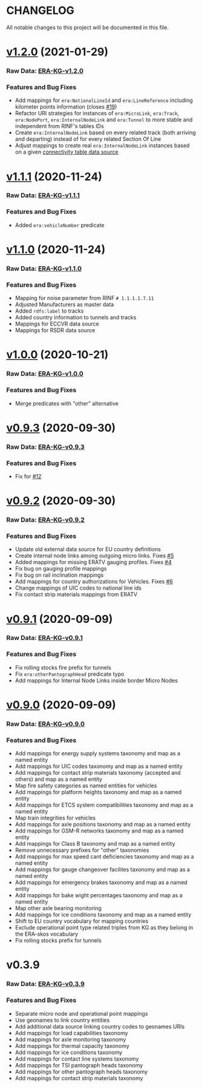 # CHANGELOG

All notable changes to this project will be documented in this file.

# [v1.2.0](https://github.com/julianrojas87/era-data-mappings/compare/v1.1.1...v1.2.0) (2021-01-29)

### Raw Data: [ERA-KG-v1.2.0](https://github.com/julianrojas87/era-data-mappings/raw/master/knowledge-graph/era-kg-v1.2.0.ttl.gz)

### Features and Bug Fixes

* Add mappings for `era:NationalLineId` and `era:LineReference` including kilometer points information (closes [#19](https://github.com/julianrojas87/era-data-mappings/issues/19))
* Refactor URI strategies for instances of `era:MicroLink`, `era:Track`, `era:NodePort`, `era:InternalNodeLink` and `era:Tunnel` to more stable and independent from RINF's tables IDs
* Create `era:InternalNodeLink` based on every related track (both arriving and departing) instead of for every related Section Of Line
* Adjust mappings to create real `era:InternalNodeLink` instances based on a given [connectivity table data source](https://github.com/julianrojas87/era-data-mappings/blob/master/data/op_internal_connectivity.csv)

# [v1.1.1](https://github.com/julianrojas87/era-data-mappings/compare/v1.1.0...v1.1.1) (2020-11-24)

### Raw Data: [ERA-KG-v1.1.1](https://github.com/julianrojas87/era-data-mappings/raw/master/knowledge-graph/era-kg-v1.1.1.ttl.gz)

### Features and Bug Fixes

* Added `era:vehicleNumber` predicate

# [v1.1.0](https://github.com/julianrojas87/era-data-mappings/compare/v1.0.0...v1.1.0) (2020-11-24)

### Raw Data: [ERA-KG-v1.1.0](https://github.com/julianrojas87/era-data-mappings/raw/master/knowledge-graph/era-kg-v1.1.0.ttl.gz)

### Features and Bug Fixes

* Mapping for noise parameter from RINF `# 1.1.1.1.7.11`
* Adjusted Manufacturers as master data
* Added `rdfs:label` to tracks
* Added country information to tunnels and tracks
* Mappings for ECCVR data source
* Mappings for RSDR data source

# [v1.0.0](https://github.com/julianrojas87/era-data-mappings/compare/v0.9.3...v1.0.0) (2020-10-21)

### Raw Data: [ERA-KG-v1.0.0](https://github.com/julianrojas87/era-data-mappings/raw/master/knowledge-graph/era-kg-v1.0.0.ttl.gz)

### Features and Bug Fixes

* Merge predicates with "other" alternative

# [v0.9.3](https://github.com/julianrojas87/era-data-mappings/compare/v0.9.2...v0.9.3) (2020-09-30)

### Raw Data: [ERA-KG-v0.9.3](https://github.com/julianrojas87/era-data-mappings/raw/master/knowledge-graph/era-kg-v0.9.3.ttl.gz)

### Features and Bug Fixes

* Fix for [#12](https://github.com/julianrojas87/era-data-mappings/issues/12)

# [v0.9.2](https://github.com/julianrojas87/era-data-mappings/compare/v0.9.1...v0.9.2) (2020-09-30)

### Raw Data: [ERA-KG-v0.9.2](https://github.com/julianrojas87/era-data-mappings/raw/master/knowledge-graph/era-kg-v0.9.2.ttl.gz)

### Features and Bug Fixes

* Update old external data source for EU country definitions
* Create internal node links among outgoing micro links. Fixes [#5](https://github.com/julianrojas87/era-data-mappings/issues/5)
* Added mappings for missing ERATV gauging profiles. Fixes [#4](https://github.com/julianrojas87/era-data-mappings/issues/4)
* Fix bug on gauging profile mappings
* Fix bug on rail inclination mappings
* Add mappings for country authorizations for Vehicles. Fixes [#6](https://github.com/julianrojas87/era-data-mappings/issues/6)
* Change mappings of UIC codes to national line ids
* Fix contact strip materials mappings from ERATV

# [v0.9.1](https://github.com/julianrojas87/era-data-mappings/compare/v0.9.0...v0.9.1) (2020-09-09)

### Raw Data: [ERA-KG-v0.9.1](https://github.com/julianrojas87/era-data-mappings/raw/master/knowledge-graph/era-kg-v0.9.1.ttl.gz)

### Features and Bug Fixes

* Fix rolling stocks fire prefix for tunnels
* Fix `era:otherPantographHead` predicate typo
* Add mappings for Internal Node Links inside border Micro Nodes

# [v0.9.0](https://github.com/julianrojas87/era-data-mappings/compare/v0.3.9...v0.9.0) (2020-09-09)

### Raw Data: [ERA-KG-v0.9.0](https://github.com/julianrojas87/era-data-mappings/raw/master/knowledge-graph/era-kg-v0.9.0.ttl.gz)

### Features and Bug Fixes

* Add mappings for energy supply systems taxonomy and map as a named entity
* Add mappings for UIC codes taxonomy and map as a named entity
* Add mappings for contact strip materials taxonomy (accepted and others) and map as a named entity
* Map fire safety categories as named entities for vehicles
* Add mappings for platform heights taxonomy and map as a named entity
* Add mappings for ETCS system compatibilities taxonomy and map as a named entity
* Map train integrities for vehicles
* Add mappings for axle positions taxonomy and map as a named entity
* Add mappings for GSM-R networks taxonomy and map as a named entity
* Add mappings for Class B taxonomy and map as a named entity
* Remove unnecessary prefixes for "other" taxonomies
* Add mappings for max speed cant deficiencies taxonomy and map as a named entity
* Add mappings for gauge changeover facilites taxonomy and map as a named entity
* Add mappings for emergency brakes taxonomy and map as a named entity
* Add mappings for bake wight percentages taxonomy and map as a named entity
* Map other axle bearing monitoring
* Add mappings for ice conditions taxonomy and map as a named entity
* Shift to EU country vocabulary for mapping countries
* Exclude operational point type related triples from KG as they belong in the ERA-skos vocabulary
* Fix rolling stocks prefix for tunnels

# v0.3.9

### Raw Data: [ERA-KG-v0.3.9](https://github.com/julianrojas87/era-data-mappings/raw/master/knowledge-graph/era-kg-v0.3.9.ttl.gz)

### Features and Bug Fixes

* Separate micro node and operational point mappings
* Use geonames to link country entities
* Add additional data source linking country codes to geonames URIs
* Add mappings for load capabilities taxonomy
* Add mappings for axle monitoring taxonomy
* Add mappings for thermal capacity taxonomy
* Add mappings for ice conditions taxonomy
* Add mappings for contact line systems taxonomy
* Add mappings for TSI pantograph heads taxonomy
* Add mappings for other pantograph heads taxonomy
* Add mappings for contact strip materials taxonomy
